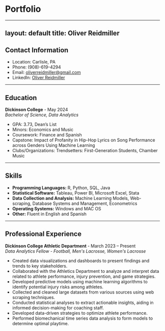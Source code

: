# Portfolio
---
layout: default
title: Oliver Reidmiller
---

## Contact Information

- Location: Carlisle, PA
- Phone: (908)-619-4294
- Email: oliverreidmiller@gmail.com
- LinkedIn: [Oliver Reidmiller](https://www.linkedin.com/in/oliver-reidmiller-288359291/)

---

## Education

**Dickinson College** - May 2024  
*Bachelor of Science, Data Analytics*  
- GPA: 3.73, Dean’s List
- Minors: Economics and Music  
- Coursework: Finance and Spanish 
- Capstone: Impact of Profanity in Hip-Hop Lyrics on Song Performance across Genders Using Machine Learning  
- Clubs/Organizations: Trendsetters: First-Generation Students, Chamber Music

---

## Skills  

- **Programming Languages:** R, Python, SQL, Java  
- **Statistical Software:** Tableau, Power BI, Microsoft Excel, Stata  
- **Data Collection and Analysis:** Machine Learning Models, Web-scraping, Database Systems and Management, Econometrics  
- **Operating Systems:** Windows and MAC OS  
- **Other:** Fluent in English and Spanish  

---

## Professional Experience

**Dickinson College Athletic Department** - March 2023 – Present  
*Data Analytics Fellow - Football, Men's Lacrosse, Women's Lacrosse*  

- Created data visualizations and dashboards to present findings and trends to key stakeholders. 
- Collaborated with the Athletics Department to analyze and interpret data related to athlete performance, injury prevention, and game strategies. 
- Developed predictive models using machine learning algorithms to identify potential injury risks among athletes. 
- Collected and cleaned large datasets from various sources using web scraping techniques.
- Conducted statistical analyses to extract actionable insights, aiding in informed decision-making for coaching staff. 
- Developed data-driven strategies to optimize athlete performance. 
- Performed biomechanical time series data analysis to form models to determine optimal playtime.
